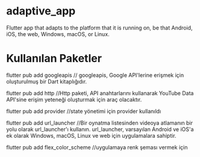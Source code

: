 # adaptive_app
  Flutter app that adapts to the platform that it is running on, be that Android, iOS, the web, Windows, macOS, or Linux.


# Kullanılan Paketler

flutter pub add googleapis // googleapis, Google API'lerine erişmek için oluşturulmuş bir Dart kitaplığıdır.

flutter pub add http //Http paketi, API anahtarlarını kullanarak YouTube Data API'sine erişim yeteneği oluşturmak için araç olacaktır.

flutter pub add provider //state yönetimi için provider kullanıldı


flutter pub add url_launcher //Bir oynatma listesinden videoya atlamanın bir yolu olarak url_launcher'ı kullanın. url_launcher, varsayılan Android ve iOS'a ek olarak Windows, macOS, Linux ve web için uygulamalara sahiptir.


flutter pub add flex_color_scheme //uygulamaya renk şeması vermek için